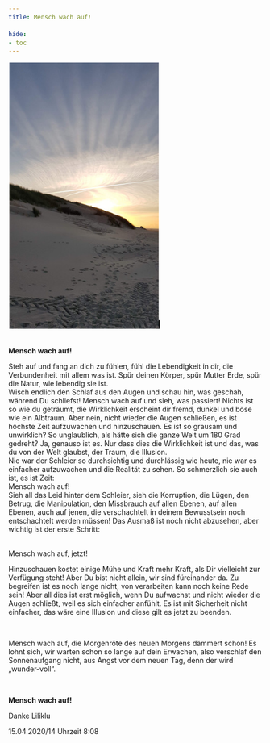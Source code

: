```yaml
---
title: Mensch wach auf!

hide:
- toc
---
```


<style>
img {
  width: 300px;
  max-width: 99%
}
</style>

![](../img/mensch.png)
<br><br>

**Mensch wach auf!**  

Steh auf und fang an dich zu fühlen,
fühl die Lebendigkeit in dir,
die Verbundenheit mit allem was ist.
Spür deinen Körper,
spür Mutter Erde,
spür die Natur, wie lebendig sie ist.
<br>
Wisch endlich den Schlaf aus den Augen
und schau hin, was geschah, während Du schliefst!
Mensch wach auf und sieh, was passiert!
Nichts ist so wie du geträumt,
die Wirklichkeit erscheint dir fremd, dunkel und böse wie ein Albtraum.
Aber nein, nicht wieder die Augen schließen, es ist höchste Zeit aufzuwachen und hinzuschauen. Es ist so grausam und unwirklich? So unglaublich, als hätte sich die ganze Welt um 180 Grad gedreht?
Ja, genauso ist es. Nur dass dies die Wirklichkeit ist und das, was du von der Welt glaubst, der Traum, die Illusion.
<br>
Nie war der Schleier so durchsichtig und durchlässig wie heute, nie war es einfacher aufzuwachen und die Realität zu sehen. So schmerzlich sie auch ist, es ist Zeit:
<br>
Mensch wach auf!
<br>
Sieh all das Leid hinter dem Schleier, sieh die Korruption, die Lügen, den Betrug, die Manipulation, den Missbrauch auf allen Ebenen, auf allen Ebenen, auch auf jenen, die verschachtelt in deinem Bewusstsein noch entschachtelt werden müssen! Das Ausmaß ist noch nicht abzusehen, aber wichtig ist der erste Schritt:

<br>
Mensch wach auf, jetzt!

<br>

Hinzuschauen kostet einige Mühe und Kraft mehr Kraft, als Dir vielleicht zur Verfügung steht! Aber Du bist nicht allein, wir sind füreinander da. Zu begreifen ist es noch lange nicht, von verarbeiten kann noch keine Rede sein!
Aber all dies ist erst möglich, wenn Du aufwachst und nicht wieder die Augen schließt, weil es sich einfacher anfühlt. Es ist mit Sicherheit nicht einfacher, das wäre eine Illusion und diese gilt es jetzt zu beenden.

<br>

Mensch wach auf, die Morgenröte des neuen Morgens dämmert schon!
Es lohnt sich, wir warten schon so lange auf dein Erwachen, also verschlaf den Sonnenaufgang nicht, aus Angst vor dem neuen Tag, denn der wird „wunder-voll“.

<br>

**Mensch wach auf!**

Danke
Liliklu

15.04.2020/14
Uhrzeit 8:08
